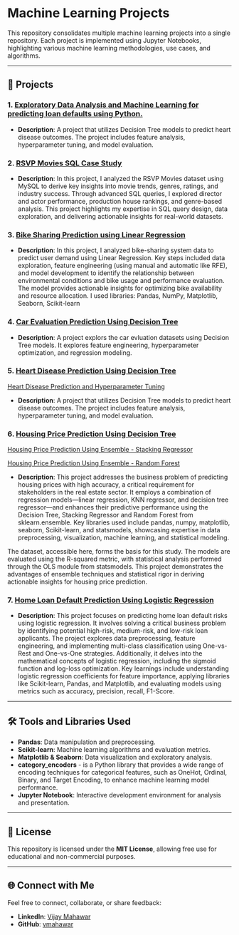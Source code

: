 # Machine Learning Projects

This repository consolidates multiple machine learning projects into a single repository. Each project is implemented using Jupyter Notebooks, highlighting various machine learning methodologies, use cases, and algorithms.

---

## 📂 Projects

### 1. [Exploratory Data Analysis and Machine Learning for predicting loan defaults using Python.](./credit-loan-default-eda/)
- **Description**: A project that utilizes Decision Tree models to predict heart disease outcomes. The project includes feature analysis, hyperparameter tuning, and model evaluation.

### 2. [RSVP Movies SQL Case Study](./rsvp-movies-sql-case-study/)
- **Description**: In this project, I analyzed the RSVP Movies dataset using MySQL to derive key insights into movie trends, genres, ratings, and industry success. Through advanced SQL queries, I explored director and actor performance, production house rankings, and genre-based analysis. This project highlights my expertise in SQL query design, data exploration, and delivering actionable insights for real-world datasets.

### 3. [Bike Sharing Prediction using Linear Regression](./bike-sharing-linear-regression/)
- **Description**: In this project, I analyzed bike-sharing system data to predict user demand using Linear Regression. Key steps included data exploration, feature engineering (using manual and automatic like RFE), and model development to identify the relationship between environmental conditions and bike usage and performance evaluation. The model provides actionable insights for optimizing bike availability and resource allocation. I used libraries: Pandas, NumPy, Matplotlib, Seaborn, Scikit-learn

### 4. [Car Evaluation Prediction Using Decision Tree](./car-evaluation-prediction-dt/)
- **Description**: A project explors the car evluation datasets using Decision Tree models. It explores feature engineering, hyperparameter optimization, and regression modeling.

### 5. [Heart Disease Prediction Using Decision Tree](./heart-disease-prediction-dt/)

[Heart Disease Prediction and Hyperparameter Tuning](./heart-disease-prediction-dt-hyperparameter-tuning/)
- **Description**: A project that utilizes Decision Tree models to predict heart disease outcomes. The project includes feature analysis, hyperparameter tuning, and model evaluation.

### 6. [Housing Price Prediction Using Decision Tree](./housing-price-prediction-dt/)

[Housing Price Prediction Using Ensemble - Stacking Regressor](./housing-price-prediction-ensemble/)

[Housing Price Prediction Using Ensemble - Random Forest](./housing-price-prediction-random-forest/)
- **Description**: This project addresses the business problem of predicting housing prices with high accuracy, a critical requirement for stakeholders in the real estate sector. It employs a combination of regression models—linear regression, KNN regressor, and decision tree regressor—and enhances their predictive performance using the Decision Tree, Stacking Regressor and Random Forest from sklearn.ensemble. Key libraries used include pandas, numpy, matplotlib, seaborn, Scikit-learn, and statsmodels, showcasing expertise in data preprocessing, visualization, machine learning, and statistical modeling.

The dataset, accessible here, forms the basis for this study. The models are evaluated using the R-squared metric, with statistical analysis performed through the OLS module from statsmodels. This project demonstrates the advantages of ensemble techniques and statistical rigor in deriving actionable insights for housing price prediction.

### 7. [Home Loan Default Prediction Using Logistic Regression](./home-loan-default-prediction-logistic-regression/)
- **Description**: This project focuses on predicting home loan default risks using logistic regression. It involves solving a critical business problem by identifying potential high-risk, medium-risk, and low-risk loan applicants. The project explores data preprocessing, feature engineering, and implementing multi-class classification using One-vs-Rest and One-vs-One strategies. Additionally, it delves into the mathematical concepts of logistic regression, including the sigmoid function and log-loss optimization. Key learnings include understanding logistic regression coefficients for feature importance, applying libraries like Scikit-learn, Pandas, and Matplotlib, and evaluating models using metrics such as accuracy, precision, recall, F1-Score.


---

## 🛠️ Tools and Libraries Used

- **Pandas**: Data manipulation and preprocessing.
- **Scikit-learn**: Machine learning algorithms and evaluation metrics.
- **Matplotlib & Seaborn**: Data visualization and exploratory analysis.
- **category_encoders** - is a Python library that provides a wide range of encoding techniques for categorical features, such as OneHot, Ordinal, Binary, and Target Encoding, to enhance machine learning model performance.
- **Jupyter Notebook**: Interactive development environment for analysis and presentation.

---

## 📜 License

This repository is licensed under the **MIT License**, allowing free use for educational and non-commercial purposes.

---

## 🌐 Connect with Me

Feel free to connect, collaborate, or share feedback:

- **LinkedIn**: [Vijay Mahawar](https://www.linkedin.com/in/vijay-mahawar)
- **GitHub**: [vmahawar](https://github.com/vmahawar)
